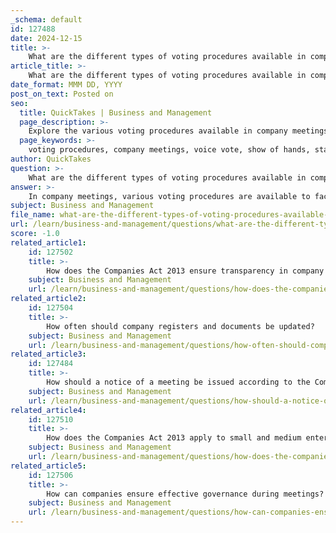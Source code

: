 ```yaml
---
_schema: default
id: 127488
date: 2024-12-15
title: >-
    What are the different types of voting procedures available in company meetings?
article_title: >-
    What are the different types of voting procedures available in company meetings?
date_format: MMM DD, YYYY
post_on_text: Posted on
seo:
  title: QuickTakes | Business and Management
  page_description: >-
    Explore the various voting procedures available in company meetings, highlighting methods such as voice vote, show of hands, standing vote, division, ballot, poll, and electronic voting, as outlined in the Companies Act 2013.
  page_keywords: >-
    voting procedures, company meetings, voice vote, show of hands, standing vote, division, ballot, poll, electronic voting, Companies Act 2013, shareholder decision-making, corporate governance
author: QuickTakes
question: >-
    What are the different types of voting procedures available in company meetings?
answer: >-
    In company meetings, various voting procedures are available to facilitate decision-making among shareholders. Each method has its own advantages and is chosen based on the context and formality of the meeting. The primary voting methods include:\n\n1. **Voice Vote**: This is a quick method where members express their approval or disapproval verbally. While it is efficient, it may lack precision, as it can be difficult to determine the majority.\n\n2. **Show of Hands**: According to Section 107 of the Companies Act 2013, a resolution put to vote at a meeting is typically decided by a show of hands unless a poll is demanded. This method allows members to raise their hands to indicate their vote, providing a straightforward visual representation of support or opposition.\n\n3. **Standing Vote**: Similar to a show of hands, members stand to indicate their vote. This method can be used to gauge support more clearly than a voice vote.\n\n4. **Division**: This method involves a more formal process where members physically separate into groups to indicate their votes for or against a resolution. It is often used when the results of a voice vote or show of hands are unclear.\n\n5. **Ballot**: Voting by ballot ensures secrecy and is often used for sensitive issues. Members cast their votes on paper, which are then collected and counted.\n\n6. **Poll**: A poll can be demanded either before or after a show of hands. It allows for a more accurate count of votes and can be conducted using paper voting cards or electronically. This method is particularly useful for larger meetings where anonymity is desired.\n\n7. **Electronic Voting**: The Companies Act 2013 also allows for electronic voting systems, which can be used for both in-person meetings and remote voting. This method enhances accessibility and participation, especially for shareholders who cannot attend the meeting in person.\n\nEach of these voting methods serves to ensure that the decision-making process is fair, transparent, and compliant with the regulations set forth in the Companies Act 2013. Understanding these procedures is crucial for shareholders to effectively exercise their voting rights and participate in corporate governance.
subject: Business and Management
file_name: what-are-the-different-types-of-voting-procedures-available-in-company-meetings.md
url: /learn/business-and-management/questions/what-are-the-different-types-of-voting-procedures-available-in-company-meetings
score: -1.0
related_article1:
    id: 127502
    title: >-
        How does the Companies Act 2013 ensure transparency in company meetings and resolutions?
    subject: Business and Management
    url: /learn/business-and-management/questions/how-does-the-companies-act-2013-ensure-transparency-in-company-meetings-and-resolutions
related_article2:
    id: 127504
    title: >-
        How often should company registers and documents be updated?
    subject: Business and Management
    url: /learn/business-and-management/questions/how-often-should-company-registers-and-documents-be-updated
related_article3:
    id: 127484
    title: >-
        How should a notice of a meeting be issued according to the Companies Act 2013?
    subject: Business and Management
    url: /learn/business-and-management/questions/how-should-a-notice-of-a-meeting-be-issued-according-to-the-companies-act-2013
related_article4:
    id: 127510
    title: >-
        How does the Companies Act 2013 apply to small and medium enterprises (SMEs) in terms of compliance and governance?
    subject: Business and Management
    url: /learn/business-and-management/questions/how-does-the-companies-act-2013-apply-to-small-and-medium-enterprises-smes-in-terms-of-compliance-and-governance
related_article5:
    id: 127506
    title: >-
        How can companies ensure effective governance during meetings?
    subject: Business and Management
    url: /learn/business-and-management/questions/how-can-companies-ensure-effective-governance-during-meetings
---
```


&nbsp;